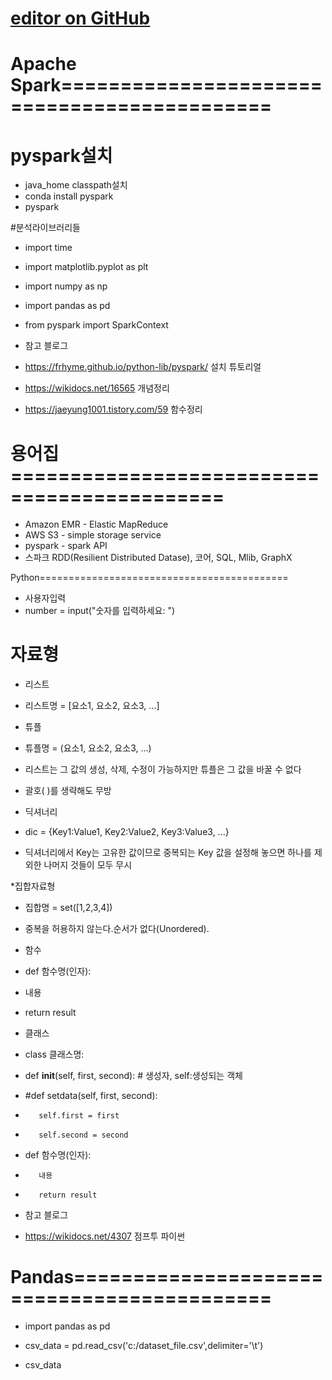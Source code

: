 # [editor on GitHub](https://github.com/james-kingdom/james-kingdom.github.io/edit/master/index.md)
# Apache Spark============================================

# pyspark설치
*  java_home classpath설치
*  conda install pyspark 
*  pyspark 

#분석라이브러리들
*  import time
*  import matplotlib.pyplot as plt
*  import numpy as np 
*  import pandas as pd
*  from pyspark import SparkContext

* 참고 블로그 
*  https://frhyme.github.io/python-lib/pyspark/ 설치 튜토리얼
*  https://wikidocs.net/16565           개념정리
*  https://jaeyung1001.tistory.com/59   함수정리

# 용어집============================================
*  Amazon EMR - Elastic MapReduce
*  AWS S3 - simple storage service 
*  pyspark - spark API 
*  스파크 RDD(Resilient Distributed Datase), 코어, SQL, Mlib, GraphX

Python===========================================
* 사용자입력
* number = input("숫자를 입력하세요: ")

# 자료형
* 리스트 
*  리스트명 = [요소1, 요소2, 요소3, ...]

* 튜플 
*  튜플명 = (요소1, 요소2, 요소3, ...)
*  리스트는 그 값의 생성, 삭제, 수정이 가능하지만 튜플은 그 값을 바꿀 수 없다
*  괄호( )를 생략해도 무방

* 딕셔너리
*  dic = {Key1:Value1, Key2:Value2, Key3:Value3, ...}
*  딕셔너리에서 Key는 고유한 값이므로 중복되는 Key 값을 설정해 놓으면 하나를 제외한 나머지 것들이 모두 무시

*집합자료형
*  집합명 = set([1,2,3,4])
*  중복을 허용하지 않는다.순서가 없다(Unordered).

* 함수
*  def 함수명(인자):
*    내용
*    return result
* 클래스
*  class 클래스명:
*    def __init__(self, first, second): # 생성자, self:생성되는 객체
*    #def setdata(self, first, second):
*        self.first = first
*        self.second = second
*    def 함수명(인자):
*        내용
*        return result
    
* 참고 블로그
*  https://wikidocs.net/4307 점프투 파이썬


# Pandas===========================================

*  import pandas as pd
  
*  csv_data = pd.read_csv('c:/dataset_file.csv',delimiter='\t')
*  csv_data
